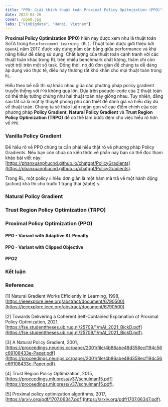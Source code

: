 ```yaml
---
title: "PPO: Giải thích thuật toán Proximal Policy Opitmization (PPO)"
date: 2023-04-26
cover: /ppo0.jpg
labs: ["VinBigdata", "Hanoi, Vietnam"]
---
```


**Proximal Policy Optimization (PPO)** hiện nay được xem như là thuật toán SoTA trong `Reinforcement Learning (RL)`. Thuật 
toán được giới thiệu bởi `OpenAI` năm 2017, được xây dựng nằm cân bằng giữa performance và khả năng hiểu/ dễ dàng sử dụng. 
Chất lượng của thuật toán cạnh tranh với các thuật toán khác trong RL trên nhiều benchmark chất lượng, thâm chí còn vượt 
trội trên một số task. Đồng thời, nó đủ đơn giản để chúng ta dễ dàng áp dụng vào thực tế, điều này thường rất khó khăn 
cho mọi thuật toán trong `RL`.

Hiểu theo bề nổi thì sự khác nhau giữa các phương pháp policy gradient truyền thống với `PPO` không quá lớn. Dựa trên 
pseudo-code của 2 thuật toán có thể thấy tưởng chừng như hai thuật toán này giống nhau. Tuy nhiên, đằng sau tất cả là 
một lý thuyết phong phú cần thiết để đánh giá và hiểu đầy đủ về thuật toán. Chúng ta sẽ thảo luận ngắn gọn về các điểm 
chính của các phương pháp **Policy Gradient**, **Natural Policy Gradient** và **Trust Region Policy Optimization (TRPO)** 
để có thể làm bước đệm cho việc hiểu rõ hơn về `PPO`.

### Vanilla Policy Gradient

Để hiểu rõ về PPO chúng ta cần phải hiểu thật rõ về phương pháp Policy Gradients. Nếu bạn còn chưa có kiến thức về phần 
này bạn có thể đọc tham khảo bài viết này: [https://phanxuanphucnd.github.io/chatgpt/PolicyGradients](https://phanxuanphucnd.github.io/chatgpt/PolicyGradients). 

Trong RL, một policy `π` hiểu đơn giản là một hàm mà trả về một hành động (action) khả thi cho trước 1 trạng thái (state) `s`.



### Natural Policy Gradient


### Trust Region Policy Optimization (TRPO)


### Proximal Policy Optimization (PPO)

#### PPO - Variant with Adaptive KL Penalty

#### PPO - Variant with Clipped Objective

#### PPO2


### Kết luận


### References 

[1] Natural Gradient Works Efficiently in Learning, 1998, [https://ieeexplore.ieee.org/abstract/document/6790500](https://ieeexplore.ieee.org/abstract/document/6790500).

[2] Towards Delivering a Coherent Self-Contained Explanation of Proximal Policy Optimization, 2021, [https://fse.studenttheses.ub.rug.nl/25709/1/mAI_2021_BickD.pdf](https://fse.studenttheses.ub.rug.nl/25709/1/mAI_2021_BickD.pdf).

[3] A Natural Policy Gradient, 2001, [https://proceedings.neurips.cc/paper/2001/file/4b86abe48d358ecf194c56c69108433e-Paper.pdf](https://proceedings.neurips.cc/paper/2001/file/4b86abe48d358ecf194c56c69108433e-Paper.pdf).

[4] Trust Region Policy Optimization, 2015, [https://proceedings.mlr.press/v37/schulman15.pdf](https://proceedings.mlr.press/v37/schulman15.pdf).

[5] Proximal policy optimization algorithms, 2017, [https://arxiv.org/pdf/1707.06347.pdf](https://arxiv.org/pdf/1707.06347.pdf).

